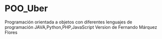 # POO_Uber
Programación orientada a objetos con diferentes lenguajes de programación JAVA,Python,PHP,JavaScript
Version de Fernando Márquez Flores
